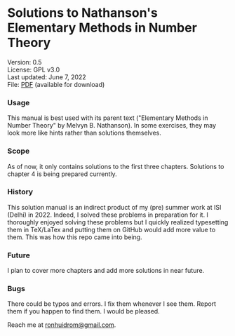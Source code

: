# Solutions to Nathanson's Elementary Methods in Number Theory

Version: 0.5 \
License: GPL v3.0 \
Last updated: June 7, 2022 \
File: [PDF](https://ronhuidrom.github.io/nathanson-number-theory-solutions/NathansonSolutions.pdf) (available for download)

### Usage

This manual is best used with its parent text ("Elementary Methods in Number Theory" by Melvyn B. Nathanson).  In some exercises, they may look more like hints rather than solutions themselves.

### Scope

As of now, it only contains solutions to the first three chapters. Solutions to chapter 4 is being prepared currently.

### History

This solution manual is an indirect product of my (pre) summer work at ISI (Delhi) in 2022. Indeed, I solved these problems in preparation for it. I thoroughly enjoyed solving these problems but I quickly realized typesetting them in TeX/LaTex and putting them on GitHub would add more value to them. This was how this repo came into being.

### Future

I plan to cover more chapters and add more solutions in near future.

### Bugs

There could be typos and errors. I fix them whenever I see them. Report them if you happen to find them. I would be pleased.

Reach me at ronhuidrom@gmail.com.

